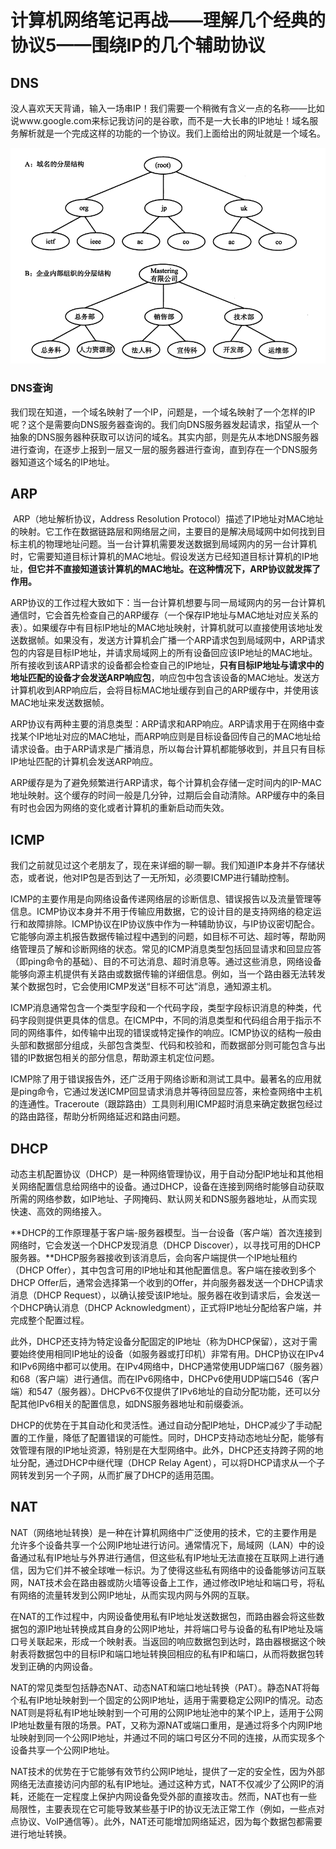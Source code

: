 # 计算机网络笔记再战——理解几个经典的协议5——围绕IP的几个辅助协议

## DNS

​	没人喜欢天天背诵，输入一场串IP！我们需要一个稍微有含义一点的名称——比如说www.google.com来标记我访问的是谷歌，而不是一大长串的IP地址！域名服务解析就是一个完成这样的功能的一个协议。我们上面给出的网址就是一个域名。

![image-20250205091933085](./计算机网络笔记再战——理解几个经典的协议5/image-20250205091933085.png)

### DNS查询

​	我们现在知道，一个域名映射了一个IP，问题是，一个域名映射了一个怎样的IP呢？这个是需要向DNS服务器查询的。我们向DNS服务器发起请求，指望从一个抽象的DNS服务器种获取可以访问的域名。其实内部，则是先从本地DNS服务器进行查询，在逐步上报到一层又一层的服务器进行查询，直到存在一个DNS服务器知道这个域名的IP地址。

## ARP

​	ARP（地址解析协议，Address Resolution Protocol）描述了IP地址对MAC地址的映射。它工作在数据链路层和网络层之间，主要目的是解决局域网中如何找到目标主机的物理地址问题。当一台计算机需要发送数据到局域网内的另一台计算机时，它需要知道目标计算机的MAC地址。假设发送方已经知道目标计算机的IP地址，**但它并不直接知道该计算机的MAC地址。在这种情况下，ARP协议就发挥了作用。**

​	ARP协议的工作过程大致如下：当一台计算机想要与同一局域网内的另一台计算机通信时，它会首先检查自己的ARP缓存（一个保存IP地址与MAC地址对应关系的表）。如果缓存中有目标IP地址的MAC地址映射，计算机就可以直接使用该地址发送数据帧。如果没有，发送方计算机会广播一个ARP请求包到局域网中，ARP请求包的内容是目标IP地址，并请求局域网上的所有设备回应该IP地址的MAC地址。所有接收到该ARP请求的设备都会检查自己的IP地址，**只有目标IP地址与请求中的地址匹配的设备才会发送ARP响应包**，响应包中包含该设备的MAC地址。发送方计算机收到ARP响应后，会将目标MAC地址缓存到自己的ARP缓存中，并使用该MAC地址来发送数据帧。

ARP协议有两种主要的消息类型：ARP请求和ARP响应。ARP请求用于在网络中查找某个IP地址对应的MAC地址，而ARP响应则是目标设备回传自己的MAC地址给请求设备。由于ARP请求是广播消息，所以每台计算机都能够收到，并且只有目标IP地址匹配的计算机会发送ARP响应。

ARP缓存是为了避免频繁进行ARP请求，每个计算机会存储一定时间内的IP-MAC地址映射。这个缓存的时间一般是几分钟，过期后会自动清除。ARP缓存中的条目有时也会因为网络的变化或者计算机的重新启动而失效。

## ICMP

​	我们之前就见过这个老朋友了，现在来详细的聊一聊。我们知道IP本身并不存储状态，或者说，他对IP包是否到达了一无所知，必须要ICMP进行辅助控制。

​	ICMP的主要作用是向网络设备传递网络层的诊断信息、错误报告以及流量管理等信息。ICMP协议本身并不用于传输应用数据，它的设计目的是支持网络的稳定运行和故障排除。ICMP协议在IP协议族中作为一种辅助协议，与IP协议密切配合。它能够向源主机报告数据传输过程中遇到的问题，如目标不可达、超时等，帮助网络管理员了解和诊断网络的状态。常见的ICMP消息类型包括回显请求和回显应答（即ping命令的基础）、目的不可达消息、超时消息等。通过这些消息，网络设备能够向源主机提供有关路由或数据传输的详细信息。例如，当一个路由器无法转发某个数据包时，它会使用ICMP发送“目标不可达”消息，通知源主机。

​	ICMP消息通常包含一个类型字段和一个代码字段，类型字段标识消息的种类，代码字段则提供更具体的信息。在ICMP中，不同的消息类型和代码组合用于指示不同的网络事件，如传输中出现的错误或特定操作的响应。ICMP协议的结构一般由头部和数据部分组成，头部包含类型、代码和校验和，而数据部分则可能包含与出错的IP数据包相关的部分信息，帮助源主机定位问题。

​	ICMP除了用于错误报告外，还广泛用于网络诊断和测试工具中。最著名的应用就是ping命令，它通过发送ICMP回显请求消息并等待回显应答，来检查网络中主机的连通性。Traceroute（跟踪路由）工具则利用ICMP超时消息来确定数据包经过的路由路径，帮助分析网络延迟和路由问题。

## DHCP

​	动态主机配置协议（DHCP）是一种网络管理协议，用于自动分配IP地址和其他相关网络配置信息给网络中的设备。通过DHCP，设备在连接到网络时能够自动获取所需的网络参数，如IP地址、子网掩码、默认网关和DNS服务器地址，从而实现快速、高效的网络接入。

​	**DHCP的工作原理基于客户端-服务器模型。当一台设备（客户端）首次连接到网络时，它会发送一个DHCP发现消息（DHCP Discover），以寻找可用的DHCP服务器。**DHCP服务器接收到该消息后，会向客户端提供一个IP地址租约（DHCP Offer），其中包含可用的IP地址和其他配置信息。客户端在接收到多个DHCP Offer后，通常会选择第一个收到的Offer，并向服务器发送一个DHCP请求消息（DHCP Request），以确认接受该IP地址。服务器在收到请求后，会发送一个DHCP确认消息（DHCP Acknowledgment），正式将IP地址分配给客户端，并完成整个配置过程。

​	此外，DHCP还支持为特定设备分配固定的IP地址（称为DHCP保留），这对于需要始终使用相同IP地址的设备（如服务器或打印机）非常有用。DHCP协议在IPv4和IPv6网络中都可以使用。在IPv4网络中，DHCP通常使用UDP端口67（服务器）和68（客户端）进行通信。而在IPv6网络中，DHCPv6使用UDP端口546（客户端）和547（服务器）。DHCPv6不仅提供了IPv6地址的自动分配功能，还可以分配其他IPv6相关的配置信息，如DNS服务器地址和前缀委派。

​	DHCP的优势在于其自动化和灵活性。通过自动分配IP地址，DHCP减少了手动配置的工作量，降低了配置错误的可能性。同时，DHCP支持动态地址分配，能够有效管理有限的IP地址资源，特别是在大型网络中。此外，DHCP还支持跨子网的地址分配，通过DHCP中继代理（DHCP Relay Agent），可以将DHCP请求从一个子网转发到另一个子网，从而扩展了DHCP的适用范围。

## NAT

​	NAT（网络地址转换）是一种在计算机网络中广泛使用的技术，它的主要作用是允许多个设备共享一个公网IP地址进行访问。通常情况下，局域网（LAN）中的设备通过私有IP地址与外界进行通信，但这些私有IP地址无法直接在互联网上进行通信，因为它们并不被全球唯一标识。为了使得这些私有网络中的设备能够访问互联网，NAT技术会在路由器或防火墙等设备上工作，通过修改IP地址和端口号，将私有网络的流量转发到公网IP地址，从而实现内网与外网的互联。

​	在NAT的工作过程中，内网设备使用私有IP地址发送数据包，而路由器会将这些数据包的源IP地址转换成其自身的公网IP地址，并将端口号与设备的私有IP地址及端口号关联起来，形成一个映射表。当返回的响应数据包到达时，路由器根据这个映射表将数据包中的目标IP和端口地址转换回相应的私有IP和端口，从而将数据包转发到正确的内网设备。

​	NAT的常见类型包括静态NAT、动态NAT和端口地址转换（PAT）。静态NAT将每个私有IP地址映射到一个固定的公网IP地址，适用于需要稳定公网IP的情况。动态NAT则是将私有IP地址映射到一个可用的公网IP地址池中的某个IP上，适用于公网IP地址数量有限的场景。PAT，又称为源NAT或端口重用，是通过将多个内网IP地址映射到同一个公网IP地址，并通过不同的端口号区分不同的连接，从而实现多个设备共享一个公网IP地址。

​	NAT技术的优势在于它能够有效节约公网IP地址，提供了一定的安全性，因为外部网络无法直接访问内部的私有IP地址。通过这种方式，NAT不仅减少了公网IP的消耗，还能在一定程度上保护内网设备免受外部的直接攻击。然而，NAT也有一些局限性，主要表现在它可能导致某些基于IP的协议无法正常工作（例如，一些点对点协议、VoIP通信等）。此外，NAT还可能增加网络延迟，因为每个数据包都需要进行地址转换。